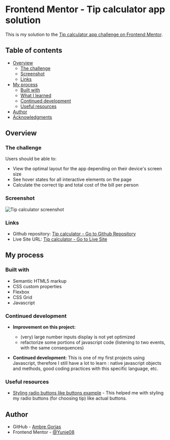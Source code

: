 # Frontend Mentor - Tip calculator app solution

This is my solution to the [Tip calculator app challenge on Frontend Mentor](https://www.frontendmentor.io/challenges/tip-calculator-app-ugJNGbJUX). 

## Table of contents

- [Overview](#overview)
  - [The challenge](#the-challenge)
  - [Screenshot](#screenshot)
  - [Links](#links)
- [My process](#my-process)
  - [Built with](#built-with)
  - [What I learned](#what-i-learned)
  - [Continued development](#continued-development)
  - [Useful resources](#useful-resources)
- [Author](#author)
- [Acknowledgments](#acknowledgments)


## Overview

### The challenge

Users should be able to:

- View the optimal layout for the app depending on their device's screen size
- See hover states for all interactive elements on the page
- Calculate the correct tip and total cost of the bill per person

### Screenshot

![Tip calculator screenshot](./images/screenshot.jpg)


### Links

- Github repository: [Tip calculator - Go to Github Repository](https://github.com/Yunie08/frontend-mentor-tip-calculator.git)
- Live Site URL: [Tip calculator - Go to Live Site](https://yunie08.github.io/frontend-mentor-tip-calculator/)

## My process

### Built with

- Semantic HTML5 markup
- CSS custom properties
- Flexbox
- CSS Grid
- Javascript


### Continued development

- __Improvement on this project:__
  - (very) large number inputs display is not yet optimized
  - refactorize some portions of javascript code (listening to two events, with the same consequences)

- __Continued development:__ This is one of my first projects using Javascript, therefore I still have a lot to learn : native javascript objects and methods, good coding practices with this specific language, etc.



### Useful resources

- [Styling radio buttons like buttons example](http://jsfiddle.net/YB8UW/8/) - This helped me with styling my radio buttons (for choosing tip) like actual buttons.


## Author

- GitHub - [Ambre Gorias](https://github.com/Yunie08)
- Frontend Mentor - [@Yunie08](https://www.frontendmentor.io/profile/Yunie08)

